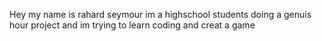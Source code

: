 Hey my name is rahard seymour im a highschool students doing a genuis hour project and im trying to learn coding and creat a game
